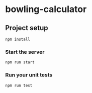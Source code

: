 # bowling-calculator

## Project setup
```
npm install
```

### Start the server
```
npm run start
```

### Run your unit tests
```
npm run test
```
